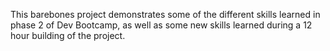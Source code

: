This barebones project demonstrates some of the different skills learned in phase 2 of Dev Bootcamp, as well as some new skills learned during a 12 hour building of the project.
